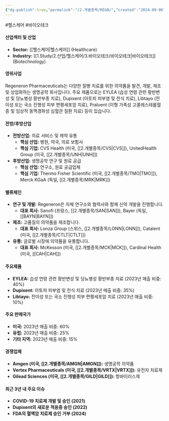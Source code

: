 ```yaml
---
{"dg-publish":true,"permalink":"/2.개별종목/REGN/","created":"2024-09-06T15:11:47.162+09:00","updated":"2025-06-03T20:06:00.942+09:00"}
---
```


#헬스케어 #바이오테크

#### 산업섹터 및 산업

- **Sector:** [[헬스케어\|헬스케어]] (Healthcare)
- **Industry:** [[1.Study/2.산업/헬스케어/3.바이오테크/바이오테크\|바이오테크]] (Biotechnology)

#### 영위사업

Regeneron Pharmaceuticals는 다양한 질병 치료를 위한 의약품을 발견, 개발, 제조 및 상업화하는 생명공학 회사입니다. 주요 제품으로는 EYLEA (습성 연령 관련 황반변성 및 당뇨병성 황반부종 치료), Dupixent (아토피 피부염 및 천식 치료), Libtayo (전이성 또는 국소 진행성 피부 편평세포암 치료), Praluent (이형 가족성 고콜레스테롤혈증 및 임상적 동맥경화성 심혈관 질환 치료) 등이 있습니다.

#### 전방/후방산업

- **전방산업:** 의료 서비스 및 제약 유통
    - **핵심 산업:** 병원, 약국, 의료 보험사
    - **핵심 기업:** CVS Health (미국, [[2.개별종목/CVS\|CVS]]), UnitedHealth Group (미국, [[2.개별종목/UNH\|UNH]])
- **후방산업:** 생명공학 연구 및 원료 공급
    - **핵심 산업:** 연구소, 원료 공급업체
    - **핵심 기업:** Thermo Fisher Scientific (미국, [[2.개별종목/TMO\|TMO]]), Merck KGaA (독일, [[2.개별종목/MRK\|MRK]])

#### 밸류체인

- **연구 및 개발:** Regeneron은 자체 연구소와 협력사와 함께 신약 개발을 진행합니다.
    - **대표 회사:** Sanofi (프랑스, [[2.개별종목/SAN\|SAN]]), Bayer (독일, [[BAYN\|BAYN]])
- **제조:** 고품질의 의약품을 제조합니다.
    - **대표 회사:** Lonza Group (스위스, [[2.개별종목/LONN\|LONN]]), Catalent (미국, [[2.개별종목/CTLT\|CTLT]])
- **유통:** 글로벌 시장에 의약품을 유통합니다.
    - **대표 회사:** McKesson (미국, [[2.개별종목/MCK\|MCK]]), Cardinal Health (미국, [[CAH\|CAH]])

#### 주요제품

- **EYLEA:** 습성 연령 관련 황반변성 및 당뇨병성 황반부종 치료 (2023년 매출 비중: 40%)
- **Dupixent:** 아토피 피부염 및 천식 치료 (2023년 매출 비중: 35%)
- **Libtayo:** 전이성 또는 국소 진행성 피부 편평세포암 치료 (2023년 매출 비중: 10%)

#### 주요 판매국가

- **미국:** 2023년 매출 비중: 60%
- **유럽:** 2023년 매출 비중: 25%
- **기타 지역:** 2023년 매출 비중: 15%

#### 경쟁업체

- **Amgen (미국, [[2.개별종목/AMGN\|AMGN]]):** 생명공학 의약품
- **Vertex Pharmaceuticals (미국, [[2.개별종목/VRTX\|VRTX]]):** 유전자 치료제
- **Gilead Sciences (미국, [[2.개별종목/GILD\|GILD]]):** 항바이러스제

#### 최근 3년 내 주요 이슈

- **COVID-19 치료제 개발 및 승인 (2021)**
- **Dupixent의 새로운 적응증 승인 (2022)**
- **FDA의 혈액암 치료제 승인 거부 (2024)**